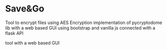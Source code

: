 # Save&Go

Tool to encrypt files using AES Encryption implementation of pycryptodome lib with a web based GUI using bootstrap and vanilla js connected with a flask API

 tool with a web based GUI
